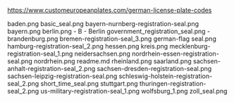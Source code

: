 https://www.customeuropeanplates.com/german-license-plate-codes


baden.png
basic_seal.png
bayern-nurnberg-registration-seal.png
bayern.png
berlin.png - B - Berlin
government_registration_seal.png - 
brandenburg.png
bremen-registration-seal_3.png
german-flag seal.png
hamburg-registration-seal_2.png
hessen.png
kreis.png
mecklenburg-registration-seal_1.png
neidersachsen.png
nordrhein-essen-registration-seal.png
nordrhein.png
readme.md
rheinland.png
saarland.png
sachsen-anhalt-registration-seal_2.png
sachsen-dresden-registration-seal.png
sachsen-leipzig-registration-seal.png
schleswig-holstein-registration-seal_2.png
short_time_seal.png
stuttgart.png
thuringen-registration-seal_2.png
us-military-registration-seal_1.png
wolfsburg_1.png
zoll_seal.png
